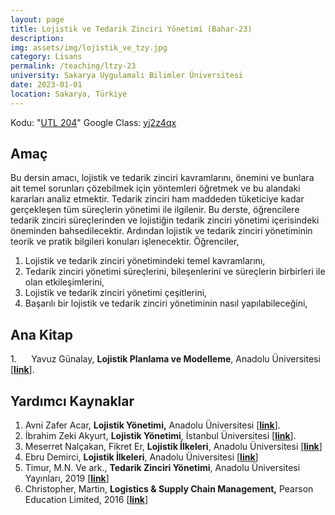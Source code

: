 ```yaml
---
layout: page
title: Lojistik ve Tedarik Zinciri Yönetimi (Bahar-23)
description: 
img: assets/img/lojistik_ve_tzy.jpg
category: Lisans
permalink: /teaching/ltzy-23
university: Sakarya Uygulamalı Bilimler Üniversitesi
date: 2023-01-01
location: Sakarya, Türkiye
---
```


Kodu: "[UTL 204](https://ebs.sabis.subu.edu.tr/DersDetay/DersinDetayliBilgileri/32445/71650?Disaridan=)"
Google Class: [yj2z4qx](https://classroom.google.com/c/NTQyMjIzMjc1MDU3?cjc=yj2z4qx)

## Amaç

Bu dersin amacı, lojistik ve tedarik zinciri kavramlarını, önemini ve bunlara ait temel sorunları çözebilmek için yöntemleri öğretmek ve bu alandaki kararları analiz etmektir. Tedarik zinciri ham maddeden tüketiciye kadar gerçekleşen tüm süreçlerin yönetimi ile ilgilenir. Bu derste, öğrencilere tedarik zinciri süreçlerinden ve lojistiğin tedarik zinciri yönetimi içerisindeki öneminden bahsedilecektir. Ardından lojistik ve tedarik zinciri yönetiminin teorik ve pratik bilgileri konuları işlenecektir.
Öğrenciler,
1.	Lojistik ve tedarik zinciri yönetimindeki temel kavramlarını,
2.	Tedarik zinciri yönetimi süreçlerini, bileşenlerini ve süreçlerin birbirleri ile olan etkileşimlerini,
3.	Lojistik ve tedarik zinciri yönetimi çeşitlerini,
4.	Başarılı bir lojistik ve tedarik zinciri yönetiminin nasıl yapılabileceğini,


## Ana Kitap

1.      Yavuz Günalay, **Lojistik Planlama ve Modelleme**, Anadolu Üniversitesi \[[**link**](https://ets.anadolu.edu.tr/storage/nfs/LOJ402U/ebook/LOJ402U-16V1S1-8-0-1-SV1-ebook.pdf)\].

## Yardımcı Kaynaklar

1.  Avni Zafer Acar, **Lojistik Yönetimi,** Anadolu Üniversitesi \[[**link**](https://ets.anadolu.edu.tr/storage/nfs/LOJ104U/ebook/LOJ104U-13V2S1-8-0-1-SV1-ebook.pdf)\].
2.  İbrahim Zeki Akyurt, **Lojistik Yönetimi**, İstanbul Üniversitesi \[[**link**](http://auzefkitap.istanbul.edu.tr/kitap/kok/lojistikyonetimi.pdf)\].
3.  Meserret Nalçakan, Fikret Er, **Lojistik İlkeleri**, Anadolu Üniversitesi \[[**link**](https://ets.anadolu.edu.tr/storage/nfs/LOJ101U_2021/ebook/LOJ101U_2021-17V1S1-8-0-0-SV1-ebook.pdf)\]
4.  Ebru Demirci, **Lojistik İlkeleri**, Anadolu Üniversitesi \[[**link**](http://auzefkitap.istanbul.edu.tr/kitap/uluslararasitvlojistikyonetimi_ao/lojistikilkeleri.pdf)\]
5.  Timur, M.N. Ve ark., **Tedarik Zinciri Yönetimi**, Anadolu Üniversitesi Yayınları, 2019 \[[**link**](https://ets.anadolu.edu.tr/storage/nfs/PZL212U/ebook/PZL212U-13V1S1-8-0-1-SV1-ebook.pdf)\]
6.  Christopher, Martin, **Logistics & Supply Chain Management,** Pearson Education Limited, 2016 \[[**link**](https://www.amazon.com.tr/Logistics-Supply-Management-Martin-Christopher/dp/1292083794)\]